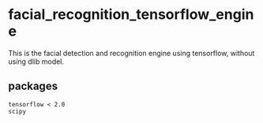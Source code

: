 # facial_recognition_tensorflow_engine

This is the facial detection and recognition engine using tensorflow, without using dlib model.


## packages

    tensorflow < 2.0
    scipy
    
